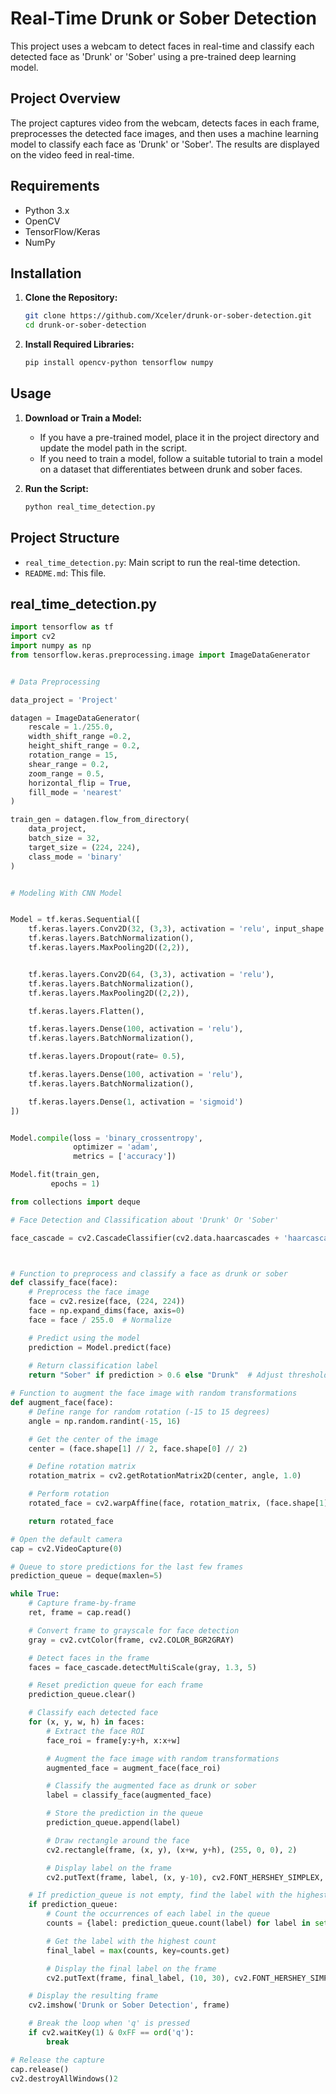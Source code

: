 # Real-Time Drunk or Sober Detection

This project uses a webcam to detect faces in real-time and classify each detected face as 'Drunk' or 'Sober' using a pre-trained deep learning model.

## Project Overview

The project captures video from the webcam, detects faces in each frame, preprocesses the detected face images, and then uses a machine learning model to classify each face as 'Drunk' or 'Sober'. The results are displayed on the video feed in real-time.

## Requirements

- Python 3.x
- OpenCV
- TensorFlow/Keras
- NumPy

## Installation

1. **Clone the Repository:**

    ```bash
    git clone https://github.com/Xceler/drunk-or-sober-detection.git
    cd drunk-or-sober-detection
    ```

2. **Install Required Libraries:**

    ```bash
    pip install opencv-python tensorflow numpy
    ```

## Usage

1. **Download or Train a Model:**
    - If you have a pre-trained model, place it in the project directory and update the model path in the script.
    - If you need to train a model, follow a suitable tutorial to train a model on a dataset that differentiates between drunk and sober faces.

2. **Run the Script:**

    ```bash
    python real_time_detection.py
    ```

## Project Structure

- `real_time_detection.py`: Main script to run the real-time detection.
- `README.md`: This file.

## real_time_detection.py

```python
import tensorflow as tf 
import cv2 
import numpy as np 
from tensorflow.keras.preprocessing.image import ImageDataGenerator 


# Data Preprocessing 

data_project = 'Project'

datagen = ImageDataGenerator(
    rescale = 1./255.0,
    width_shift_range =0.2,
    height_shift_range = 0.2,
    rotation_range = 15,
    shear_range = 0.2,
    zoom_range = 0.5,
    horizontal_flip = True,
    fill_mode = 'nearest'
)

train_gen = datagen.flow_from_directory(
    data_project,
    batch_size = 32,
    target_size = (224, 224),
    class_mode = 'binary'
)


# Modeling With CNN Model 


Model = tf.keras.Sequential([
    tf.keras.layers.Conv2D(32, (3,3), activation = 'relu', input_shape = (224, 224, 3)),
    tf.keras.layers.BatchNormalization(),
    tf.keras.layers.MaxPooling2D((2,2)),


    tf.keras.layers.Conv2D(64, (3,3), activation = 'relu'),
    tf.keras.layers.BatchNormalization(),
    tf.keras.layers.MaxPooling2D((2,2)),

    tf.keras.layers.Flatten(),

    tf.keras.layers.Dense(100, activation = 'relu'),
    tf.keras.layers.BatchNormalization(),

    tf.keras.layers.Dropout(rate= 0.5),

    tf.keras.layers.Dense(100, activation = 'relu'),
    tf.keras.layers.BatchNormalization(),

    tf.keras.layers.Dense(1, activation = 'sigmoid')
])


Model.compile(loss = 'binary_crossentropy',
              optimizer = 'adam',
              metrics = ['accuracy'])

Model.fit(train_gen, 
         epochs = 1)

from collections import deque

# Face Detection and Classification about 'Drunk' Or 'Sober'

face_cascade = cv2.CascadeClassifier(cv2.data.haarcascades + 'haarcascade_frontalface_default.xml')



# Function to preprocess and classify a face as drunk or sober
def classify_face(face):
    # Preprocess the face image
    face = cv2.resize(face, (224, 224))
    face = np.expand_dims(face, axis=0)
    face = face / 255.0  # Normalize

    # Predict using the model
    prediction = Model.predict(face)
    
    # Return classification label
    return "Sober" if prediction > 0.6 else "Drunk"  # Adjust threshold as needed

# Function to augment the face image with random transformations
def augment_face(face):
    # Define range for random rotation (-15 to 15 degrees)
    angle = np.random.randint(-15, 16)

    # Get the center of the image
    center = (face.shape[1] // 2, face.shape[0] // 2)

    # Define rotation matrix
    rotation_matrix = cv2.getRotationMatrix2D(center, angle, 1.0)

    # Perform rotation
    rotated_face = cv2.warpAffine(face, rotation_matrix, (face.shape[1], face.shape[0]))

    return rotated_face

# Open the default camera
cap = cv2.VideoCapture(0)

# Queue to store predictions for the last few frames
prediction_queue = deque(maxlen=5)

while True:
    # Capture frame-by-frame
    ret, frame = cap.read()

    # Convert frame to grayscale for face detection
    gray = cv2.cvtColor(frame, cv2.COLOR_BGR2GRAY)

    # Detect faces in the frame
    faces = face_cascade.detectMultiScale(gray, 1.3, 5)

    # Reset prediction queue for each frame
    prediction_queue.clear()

    # Classify each detected face
    for (x, y, w, h) in faces:
        # Extract the face ROI
        face_roi = frame[y:y+h, x:x+w]

        # Augment the face image with random transformations
        augmented_face = augment_face(face_roi)

        # Classify the augmented face as drunk or sober
        label = classify_face(augmented_face)

        # Store the prediction in the queue
        prediction_queue.append(label)

        # Draw rectangle around the face
        cv2.rectangle(frame, (x, y), (x+w, y+h), (255, 0, 0), 2)

        # Display label on the frame
        cv2.putText(frame, label, (x, y-10), cv2.FONT_HERSHEY_SIMPLEX, 0.9, (0, 255, 0), 2)

    # If prediction_queue is not empty, find the label with the highest count
    if prediction_queue:
        # Count the occurrences of each label in the queue
        counts = {label: prediction_queue.count(label) for label in set(prediction_queue)}

        # Get the label with the highest count
        final_label = max(counts, key=counts.get)

        # Display the final label on the frame
        cv2.putText(frame, final_label, (10, 30), cv2.FONT_HERSHEY_SIMPLEX, 1, (0, 0, 255), 2)

    # Display the resulting frame
    cv2.imshow('Drunk or Sober Detection', frame)

    # Break the loop when 'q' is pressed
    if cv2.waitKey(1) & 0xFF == ord('q'):
        break

# Release the capture
cap.release()
cv2.destroyAllWindows()2
